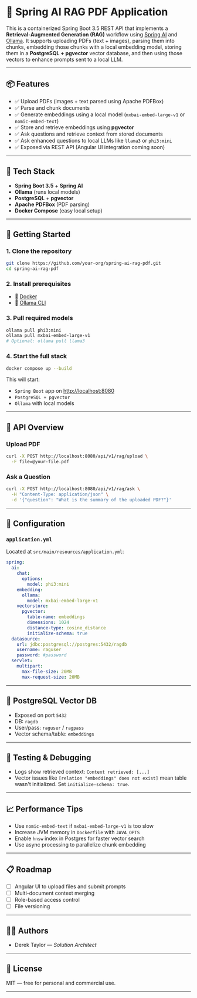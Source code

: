
# 🧠 Spring AI RAG PDF Application

This is a containerized Spring Boot 3.5 REST API that implements a **Retrieval-Augmented Generation (RAG)** workflow using [Spring AI](https://docs.spring.io/spring-ai/reference/) and [Ollama](https://ollama.com/). It supports uploading PDFs (text + images), parsing them into chunks, embedding those chunks with a local embedding model, storing them in a **PostgreSQL + pgvector** vector database, and then using those vectors to enhance prompts sent to a local LLM.

---

## 📦 Features

- ✅ Upload PDFs (images + text parsed using Apache PDFBox)
- ✅ Parse and chunk documents
- ✅ Generate embeddings using a local model (`mxbai-embed-large-v1` or `nomic-embed-text`)
- ✅ Store and retrieve embeddings using **pgvector**
- ✅ Ask questions and retrieve context from stored documents
- ✅ Ask enhanced questions to local LLMs like `llama3` or `phi3:mini`
- ✅ Exposed via REST API (Angular UI integration coming soon)

---

## 🧰 Tech Stack

- **Spring Boot 3.5** + **Spring AI**
- **Ollama** (runs local models)
- **PostgreSQL** + **pgvector**
- **Apache PDFBox** (PDF parsing)
- **Docker Compose** (easy local setup)

---

## 🚀 Getting Started

### 1. Clone the repository

```bash
git clone https://github.com/your-org/spring-ai-rag-pdf.git
cd spring-ai-rag-pdf
````

### 2. Install prerequisites

* 🐳 [Docker](https://www.docker.com/)
* 🧠 [Ollama CLI](https://ollama.com/download)

### 3. Pull required models

```bash
ollama pull phi3:mini
ollama pull mxbai-embed-large-v1
# Optional: ollama pull llama3
```

### 4. Start the full stack

```bash
docker compose up --build
```

This will start:

* `Spring Boot` app on [http://localhost:8080](http://localhost:8080)
* `PostgreSQL + pgvector`
* `Ollama` with local models

---

## 📄 API Overview

### Upload PDF

```bash
curl -X POST http://localhost:8080/api/v1/rag/upload \
  -F file=@your-file.pdf
```

### Ask a Question

```bash
curl -X POST http://localhost:8080/api/v1/rag/ask \
  -H "Content-Type: application/json" \
  -d '{"question": "What is the summary of the uploaded PDF?"}'
```

---

## 🔧 Configuration

### `application.yml`

Located at `src/main/resources/application.yml`:

```yaml
spring:
  ai:
    chat:
      options:
        model: phi3:mini
    embedding:
      ollama:
        model: mxbai-embed-large-v1
    vectorstore:
      pgvector:
        table-name: embeddings
        dimensions: 1024
        distance-type: cosine_distance
        initialize-schema: true
  datasource:
    url: jdbc:postgresql://postgres:5432/ragdb
    username: raguser
    password: #password
  servlet:
    multipart:
      max-file-size: 20MB
      max-request-size: 20MB
```

---

## 🐘 PostgreSQL Vector DB

* Exposed on port `5432`
* DB: `ragdb`
* User/pass: `raguser` / `ragpass`
* Vector schema/table: `embeddings`

---

## 🧪 Testing & Debugging

* Logs show retrieved context: `Context retrieved: [...]`
* Vector issues like `[relation "embeddings" does not exist]` mean table wasn't initialized. Set `initialize-schema: true`.

---

## 📈 Performance Tips

* Use `nomic-embed-text` if `mxbai-embed-large-v1` is too slow
* Increase JVM memory in `Dockerfile` with `JAVA_OPTS`
* Enable `hnsw` index in Postgres for faster vector search
* Use async processing to parallelize chunk embedding

---

## 📋 Roadmap

* [ ] Angular UI to upload files and submit prompts
* [ ] Multi-document context merging
* [ ] Role-based access control
* [ ] File versioning

---

## 👨‍💻 Authors

* Derek Taylor — *Solution Architect*

---

## 📜 License

MIT — free for personal and commercial use.

---

